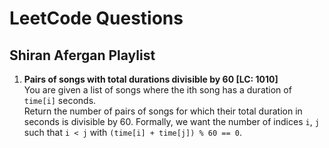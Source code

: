 # LeetCode Questions

## Shiran Afergan Playlist

1. **Pairs of songs with total durations divisible by 60 [LC: 1010]**  
  You are given a list of songs where the ith song has a duration of `time[i]` seconds.  
  Return the number of pairs of songs for which their total duration in seconds is divisible by 60. Formally, we want the number of indices `i`, `j` such that `i < j` with `(time[i] + time[j]) % 60 == 0`.
